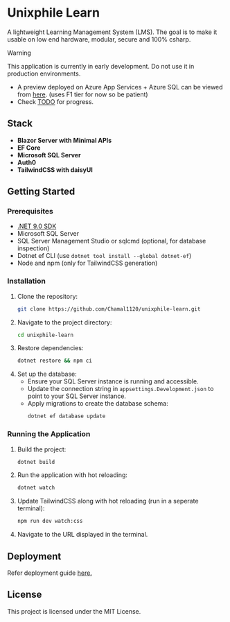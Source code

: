 # Unixphile Learn

A lightweight Learning Management System (LMS). The goal is to make it usable on low end hardware, modular, secure and 100% csharp. 

> [!WARNING]
> This application is currently in early development. Do not use it in production environments.

- A preview deployed on Azure App Services + Azure SQL can be viewed from [here](unixphile-learn-cne3hjbbb7bnbwdg.canadacentral-01.azurewebsites.net). (uses F1 tier for now so be patient)
- Check [TODO](/TODO.md) for progress.

## Stack
- **Blazor Server with Minimal APIs**
- **EF Core**
- **Microsoft SQL Server**
- **Auth0**
- **TailwindCSS with daisyUI**

## Getting Started

### Prerequisites
- [.NET 9.0 SDK](https://dotnet.microsoft.com/download)
- Microsoft SQL Server
- SQL Server Management Studio  or sqlcmd (optional, for database inspection)
- Dotnet ef CLI (use `dotnet tool install --global dotnet-ef`)
- Node and npm (only for TailwindCSS generation)

### Installation
1. Clone the repository:
   ```bash
   git clone https://github.com/Chamal1120/unixphile-learn.git
   ```
2. Navigate to the project directory:
   ```bash
   cd unixphile-learn
   ```
3. Restore dependencies:
   ```bash
   dotnet restore && npm ci
   ```
4. Set up the database:
   - Ensure your SQL Server instance is running and accessible.
   - Update the connection string in `appsettings.Development.json` to point to your SQL Server instance.
   - Apply migrations to create the database schema:
     ```bash
     dotnet ef database update
     ```

### Running the Application
1. Build the project:
   ```bash
   dotnet build
   ```
2. Run the application with hot reloading:
   ```bash
   dotnet watch
   ```
3. Update TailwindCSS along with hot reloading (run in a seperate terminal):
   ```bash
   npm run dev watch:css
   ```
3. Navigate to the URL displayed in the terminal.

## Deployment
Refer deployment guide [here.](./deployment-guide.md)

## License
This project is licensed under the MIT License.
